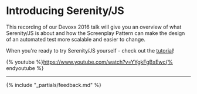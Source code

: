 # Introducing Serenity/JS

This recording of our Devoxx 2016 talk will give you an overview of what Serenity/JS is about
and how the Screenplay Pattern can make the design of an automated test more scalable
and easier to change.

When you're ready to try Serenity/JS yourself - check out the [tutorial](from-scripts-to-serenity/readme.md)!

{% youtube %}https://www.youtube.com/watch?v=YYgkFgBxEwc{% endyoutube %}

----

{% include "_partials/feedback.md" %}